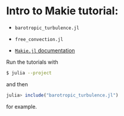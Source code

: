 # Intro to Makie tutorial:

* `barotropic_turbulence.jl`
* `free_convection.jl`

* [`Makie.jl` documentation](https://makie.juliaplots.org/stable/)

Run the tutorials with

```bash
$ julia --project
```

and then

```julia
julia> include("barotropic_turbulence.jl")
```

for example.
